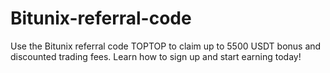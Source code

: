 # Bitunix-referral-code
Use the Bitunix referral code TOPTOP to claim up to 5500 USDT bonus and discounted trading fees. Learn how to sign up and start earning today!

